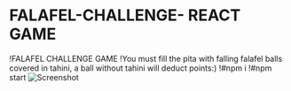 # FALAFEL-CHALLENGE- REACT GAME
!FALAFEL CHALLENGE GAME
!You must fill the pita with falling falafel balls covered in tahini, a ball without tahini will deduct points:)
!#npm i
!#npm start
![Screenshot](https://user-images.githubusercontent.com/93940739/199700604-36acfb91-73c3-41ec-baff-0f07dd023a49.png)
